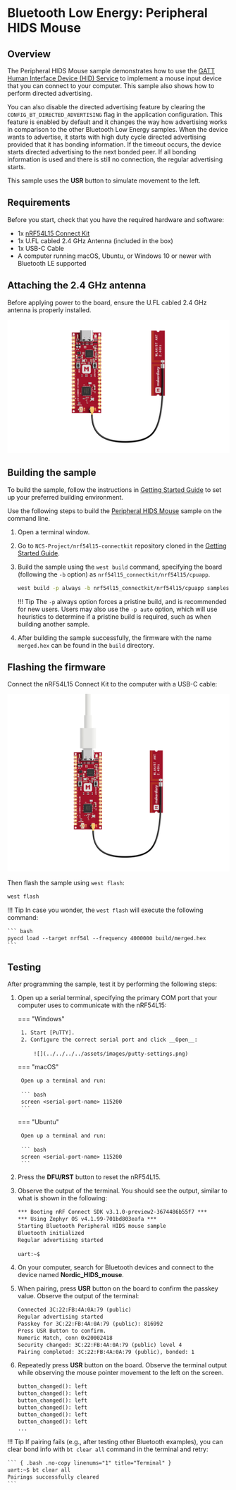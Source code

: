 # Bluetooth Low Energy: Peripheral HIDS Mouse

## Overview

The Peripheral HIDS Mouse sample demonstrates how to use the [GATT Human Interface Device (HID) Service] to implement a mouse input device that you can connect to your computer. This sample also shows how to perform directed advertising.

You can also disable the directed advertising feature by clearing the `CONFIG_BT_DIRECTED_ADVERTISING` flag in the application configuration. This feature is enabled by default and it changes the way how advertising works in comparison to the other Bluetooth Low Energy samples. When the device wants to advertise, it starts with high duty cycle directed advertising provided that it has bonding information. If the timeout occurs, the device starts directed advertising to the next bonded peer. If all bonding information is used and there is still no connection, the regular advertising starts.

This sample uses the __USR__ button to simulate movement to the left.

## Requirements

Before you start, check that you have the required hardware and software:

- 1x [nRF54L15 Connect Kit](https://makerdiary.com/products/nrf54l15-connectkit)
- 1x U.FL cabled 2.4 GHz Antenna (included in the box)
- 1x USB-C Cable
- A computer running macOS, Ubuntu, or Windows 10 or newer with Bluetooth LE supported

## Attaching the 2.4 GHz antenna

Before applying power to the board, ensure the U.FL cabled 2.4 GHz antenna is properly installed.

![](../../../../assets/images/attaching-bt-antenna.png)

## Building the sample

To build the sample, follow the instructions in [Getting Started Guide] to set up your preferred building environment.

Use the following steps to build the [Peripheral HIDS Mouse] sample on the command line.

1. Open a terminal window.

2. Go to `NCS-Project/nrf54l15-connectkit` repository cloned in the [Getting Started Guide].

3. Build the sample using the `west build` command, specifying the board (following the `-b` option) as `nrf54l15_connectkit/nrf54l15/cpuapp`.

	``` bash
	west build -p always -b nrf54l15_connectkit/nrf54l15/cpuapp samples/bluetooth/peripheral_hids_mouse
	```

	!!! Tip
		The `-p` always option forces a pristine build, and is recommended for new users. Users may also use the `-p auto` option, which will use heuristics to determine if a pristine build is required, such as when building another sample.

4. After building the sample successfully, the firmware with the name `merged.hex` can be found in the `build` directory.

## Flashing the firmware

Connect the nRF54L15 Connect Kit to the computer with a USB-C cable:

![](../../../../assets/images/connecting-board-with-bt-ant.png)

Then flash the sample using `west flash`:

``` bash
west flash
```

!!! Tip
	In case you wonder, the `west flash` will execute the following command:

	``` bash
	pyocd load --target nrf54l --frequency 4000000 build/merged.hex
	```

## Testing

After programming the sample, test it by performing the following steps:

1. Open up a serial terminal, specifying the primary COM port that your computer uses to communicate with the nRF54L15:

	=== "Windows"

		1. Start [PuTTY].
		2. Configure the correct serial port and click __Open__:

			![](../../../../assets/images/putty-settings.png)

	=== "macOS"

		Open up a terminal and run:

		``` bash
		screen <serial-port-name> 115200
		```

	=== "Ubuntu"

		Open up a terminal and run:

		``` bash
		screen <serial-port-name> 115200
		```

2. Press the __DFU/RST__ button to reset the nRF54L15.

3. Observe the output of the terminal. You should see the output, similar to what is shown in the following:

	``` { .txt .no-copy linenums="1" title="Terminal" }
	*** Booting nRF Connect SDK v3.1.0-preview2-3674486b55f7 ***
	*** Using Zephyr OS v4.1.99-701bd803eafa ***
	Starting Bluetooth Peripheral HIDS mouse sample
	Bluetooth initialized
	Regular advertising started

	uart:~$
	```

4. On your computer, search for Bluetooth devices and connect to the device named __Nordic_HIDS_mouse__.

5. When pairing, press __USR__ button on the board to confirm the passkey value. Observe the output of the terminal:

	``` { .txt .no-copy linenums="8" title="Terminal" }
	Connected 3C:22:FB:4A:0A:79 (public)
	Regular advertising started
	Passkey for 3C:22:FB:4A:0A:79 (public): 816992
	Press USR Button to confirm.
	Numeric Match, conn 0x20002418
	Security changed: 3C:22:FB:4A:0A:79 (public) level 4
	Pairing completed: 3C:22:FB:4A:0A:79 (public), bonded: 1
	```

6. Repeatedly press __USR__ button on the board. Observe the terminal output while observing the mouse pointer movement to the left on the screen.

	``` { .txt .no-copy linenums="15" title="Terminal" }
	button_changed(): left
	button_changed(): left
	button_changed(): left
	button_changed(): left
	button_changed(): left
	button_changed(): left
	...
	```

!!! Tip
	If pairing fails (e.g., after testing other Bluetooth examples), you can clear bond info with `bt clear all` command in the terminal and retry:

	``` { .bash .no-copy linenums="1" title="Terminal" }
	uart:~$ bt clear all
	Pairings successfully cleared
	```

[GATT Human Interface Device (HID) Service]: https://docs.nordicsemi.com/bundle/ncs-latest/page/nrf/libraries/bluetooth/services/hids.html#hids-readme
[Getting Started Guide]: ../../getting-started.md
[Peripheral HIDS Mouse]: https://github.com/makerdiary/nrf54l15-connectkit/tree/main/samples/bluetooth/peripheral_hids_mouse
[PuTTY]: https://apps.microsoft.com/store/detail/putty/XPFNZKSKLBP7RJ

